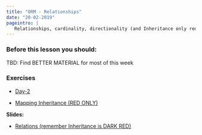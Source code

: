 ```yaml
---
title: "ORM - Relationships"
date: "20-02-2019"
pageintro: | 
   Relationships, cardinality, directionality (and Inheritance only red students)
---
```


### Before this lesson you should:

<!--BEGIN readings ##-->

TBD: Find BETTER MATERIAL for most of this week
<!--END readings ##-->

### Exercises 
<!--BEGIN exercises ##-->
- [Day-2](https://docs.google.com/document/d/1pJYALzFkZlGHKSN2PtvdJXL9UYg5oB0PEj2Sx6aZmkE/edit?usp=sharing)

- [Mapping Inheritance (RED ONLY)](https://docs.google.com/document/d/1qhIuA5MuIR-YYVUsvTsI6LGEOQxOPEopBrAkoHhopaI/edit?usp=sharing)

<!--END exercises ##-->

**Slides:** 
<!--BEGIN slides ##-->
- [Relations (remember Inheritance is DARK RED)](https://docs.google.com/presentation/d/1QPBXFXgpli4jnzKc5duCNzd0EZDZBl2uLb3f08Sqix8/edit?usp=sharing)
<!--END slides ##-->